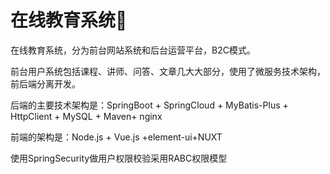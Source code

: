 # 在线教育系统📕

在线教育系统，分为前台网站系统和后台运营平台，B2C模式。

前台用户系统包括课程、讲师、问答、文章几大大部分，使用了微服务技术架构，前后端分离开发。

后端的主要技术架构是：SpringBoot + SpringCloud + MyBatis-Plus + HttpClient + MySQL +
Maven+ nginx

前端的架构是：Node.js + Vue.js +element-ui+NUXT

使用SpringSecurity做用户权限校验采用RABC权限模型
